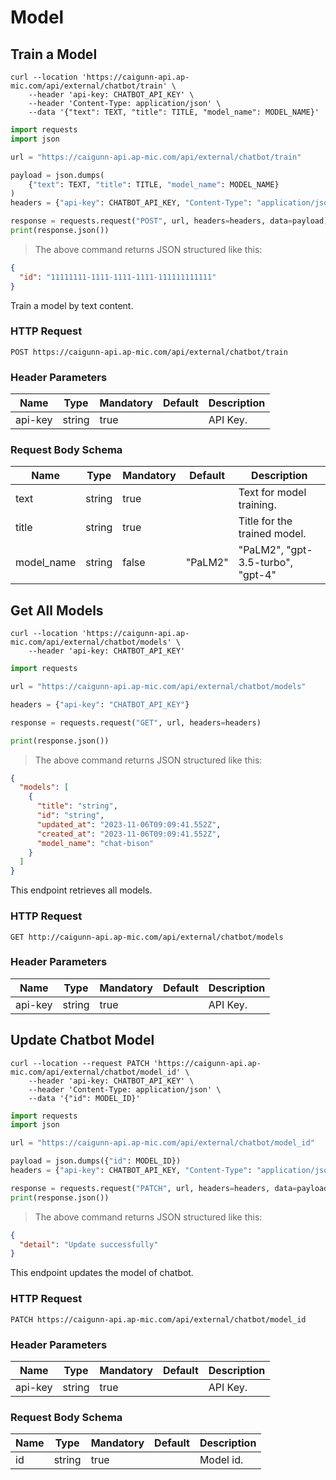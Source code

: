 # Model

## Train a Model

```shell
curl --location 'https://caigunn-api.ap-mic.com/api/external/chatbot/train' \
    --header 'api-key: CHATBOT_API_KEY' \
    --header 'Content-Type: application/json' \
    --data '{"text": TEXT, "title": TITLE, "model_name": MODEL_NAME}'
```

```python
import requests
import json

url = "https://caigunn-api.ap-mic.com/api/external/chatbot/train"

payload = json.dumps(
    {"text": TEXT, "title": TITLE, "model_name": MODEL_NAME}
)
headers = {"api-key": CHATBOT_API_KEY, "Content-Type": "application/json"}

response = requests.request("POST", url, headers=headers, data=payload)
print(response.json())
```

> The above command returns JSON structured like this:

```json
{
  "id": "11111111-1111-1111-1111-111111111111"
}
```

Train a model by text content.

### HTTP Request

`POST https://caigunn-api.ap-mic.com/api/external/chatbot/train`

### Header Parameters

| Name    | Type   | Mandatory | Default | Description |
| ------- | ------ | --------- | ------- | ----------- |
| api-key | string | true      |         | API Key.    |

### Request Body Schema

| Name       | Type   | Mandatory | Default      | Description                       |
| ---------- | ------ | --------- | ------------ | --------------------------------- |
| text       | string | true      |              | Text for model training.          |
| title      | string | true      |              | Title for the trained model.      |
| model_name | string | false     | "PaLM2"      | "PaLM2", "gpt-3.5-turbo", "gpt-4" |

## Get All Models

```shell
curl --location 'https://caigunn-api.ap-mic.com/api/external/chatbot/models' \
    --header 'api-key: CHATBOT_API_KEY'
```

```python
import requests

url = "https://caigunn-api.ap-mic.com/api/external/chatbot/models"

headers = {"api-key": "CHATBOT_API_KEY"}

response = requests.request("GET", url, headers=headers)

print(response.json())
```

> The above command returns JSON structured like this:

```json
{
  "models": [
    {
      "title": "string",
      "id": "string",
      "updated_at": "2023-11-06T09:09:41.552Z",
      "created_at": "2023-11-06T09:09:41.552Z",
      "model_name": "chat-bison"
    }
  ]
}
```

This endpoint retrieves all models.

### HTTP Request

`GET http://caigunn-api.ap-mic.com/api/external/chatbot/models`

### Header Parameters

| Name    | Type   | Mandatory | Default | Description |
| ------- | ------ | --------- | ------- | ----------- |
| api-key | string | true      |         | API Key.    |

## Update Chatbot Model

```shell
curl --location --request PATCH 'https://caigunn-api.ap-mic.com/api/external/chatbot/model_id' \
    --header 'api-key: CHATBOT_API_KEY' \
    --header 'Content-Type: application/json' \
    --data '{"id": MODEL_ID}'
```

```python
import requests
import json

url = "https://caigunn-api.ap-mic.com/api/external/chatbot/model_id"

payload = json.dumps({"id": MODEL_ID})
headers = {"api-key": CHATBOT_API_KEY, "Content-Type": "application/json"}

response = requests.request("PATCH", url, headers=headers, data=payload)
print(response.json())
```

> The above command returns JSON structured like this:

```json
{
  "detail": "Update successfully"
}
```

This endpoint updates the model of chatbot.

### HTTP Request

`PATCH https://caigunn-api.ap-mic.com/api/external/chatbot/model_id`

### Header Parameters

| Name    | Type   | Mandatory | Default | Description |
| ------- | ------ | --------- | ------- | ----------- |
| api-key | string | true      |         | API Key.    |

### Request Body Schema

| Name | Type   | Mandatory | Default | Description |
| ---- | ------ | --------- | ------- | ----------- |
| id   | string | true      |         | Model id.   |
